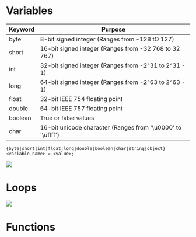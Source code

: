 # Variables

| Keyword | Purpose |
| --- | --- |
| byte | 8-bit signed integer (Ranges from -128 tO 127) | 
| short | 16-bit signed integer (Ranges from -32 768 to 32 767) | 
| int | 32-bit signed integer (Ranges from -2^31 to 2^31 - 1) |
| long | 64-bit signed integer (Ranges from -2^63 to 2^63 - 1) | 
| float | 32-bit IEEE 754 floating point | 
| double | 64-bit IEEE 757 floating point | 
| boolean | True or false values |
| char | 16-bit unicode character (Ranges from '\u0000' to '\uffff') |


`{byte|short|int|float|long|double|boolean|char|string|object} <variable_name> = <value>;`


![](https://github.com/JonmarCorpuz/SecondBrain/blob/main/Assets/Whitespace.png)

# Loops

![](https://github.com/JonmarCorpuz/SecondBrain/blob/main/Assets/Whitespace.png)

# Functions


